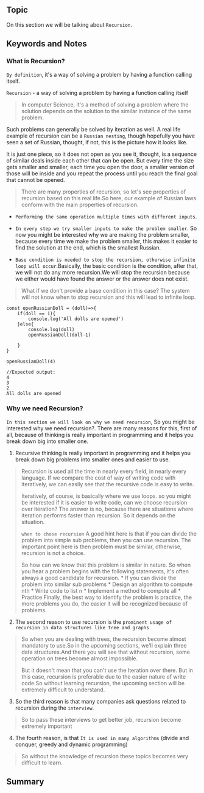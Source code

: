 ## Topic
On this section we will be talking about `Recursion`.

## Keywords and Notes
### What is Recursion?

`By definition`, it's a way of solving a problem by having a function calling itself.

`Recursion` - a way of solving a problem by having a function calling itself

> In computer Science, it's a method of solving a problem where the solution depends on the solution to the similar instance of the same problem.

Such problems can generally be solved by iteration as well. A real life example of recursion can be a `Russian nesting`, though hopefully you have seen a set of Russian, thought, if not, this is the picture how it looks like.

It is just one piece, so it does not open as you see it, thought, is a sequence of similar deals inside each other that can be open. But every time the size gets smaller and smaller, each time you open the door, a smaller version of those will be inside and you repeat the process until you reach the final goal that cannot be opened.

> There are many properties of recursion, so let's see properties of recursion based on this real life.So here, our example of Russian laws conform with the main properties of recursion.

* `Performing the same operation multiple times with different inputs`.

* `In every step we try smaller inputs to make the problem smaller`. So now you might be interested why we are making the problem smaller, because every time we make the problem smaller, this makes it easier to find the solution at the end, which is the smallest Russian.

* `Base condition is needed to stop the recursion, otherwise infinite loop will occur`.Basically, the basic condition is the condition, after that, we will not do any more recursion.We will stop the recursion because we either would have found the answer or the answer does not exist.

> What if we don't provide a base condition in this case? The system will not know when to stop recursion and this will lead to infinite loop.

```
const openRussianDoll = (doll)=>{
    if(doll == 1){
        console.log('All dolls are opened')
    }else{
        console.log(doll)
        openRussianDoll(doll-1)

    }
}

openRussianDoll(4)

//Expected output:
4
3
2
All dolls are opened
```

### Why we need Recursion?
`In this section we will look on why we need recursion`, So you might be interested why we need recursion?. There are many reasons for this, first of all, because of thinking is really important in programming and it helps you break down big into smaller one.

1.  Recursive thinking is really important in programming and it helps you break down big problems into smaller ones and easier to use.

> Recursion is used all the time in nearly every field, in nearly every language. If we compare the cost of way of writing code with iteratively, we can easily see that the recursive code is easy to write.
>
> Iteratively, of course, is basically where we use loops. so you might be interested if it is easier to write code, can we choose recursion over iteration? The answer is no, because there are situations where iteration performs faster than recursion. So it depends on the situation.
>
> `when to chose recursion` A good hint here is that if you can divide the problem into simple sub problems, then you can use recursion. The important point here is then problem must be similar, otherwise, recursion is not a choice.
>
> So how can we know that this problem is similar in nature. So when you hear a problem begins with the following statements, it's often  always a good candidate for recursion.
        * If you can divide the problem into similar sub problems
        * Design an algorithm to compute nth
        * Write code to list n
        * Implement a method to compute all
        * Practice
> Finally, the best way to identify the problem is practice, the more problems you do, the easier it will be recognized because of problems.

2.  The second reason to use recursion is the `prominent usage of recursion in data structures like tree and graphs`

> So when you are dealing with trees, the recursion become almost mandatory to use.So in the upcoming sections, we'll explain three data structures.And there you will see that without recursion, some operation on trees become almost impossible.
>
> But it doesn't mean that you can't use the Iteration over there. But in this case, recursion is preferable due to the easier nature of write code.So without learning recursion, the upcoming section will be extremely difficult to understand.

3. So the third reason is that many companies ask questions related to recursion during the `interview`.

> So to pass these interviews to get better job, recursion become extremely important 

4. The fourth reason, is that `It is used in many algorithms` (divide and conquer, greedy and dynamic programming)

> So without the knowledge of recursion these topics becomes very difficult to learn.












## Summary